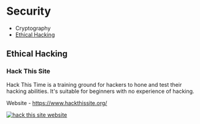 # Security

* Cryptography
* [Ethical Hacking](#ethical-hacking)


## Ethical Hacking

### Hack This Site

Hack This Time is a training ground for hackers to hone and test their hacking abilities. It's suitable for beginners with no experience of hacking.

Website - https://www.hackthissite.org/

[![hack this site website](https://user-images.githubusercontent.com/4047597/66144559-b1582380-e626-11e9-9cde-dd7cbfeb544e.png)](https://www.hackthissite.org/)
